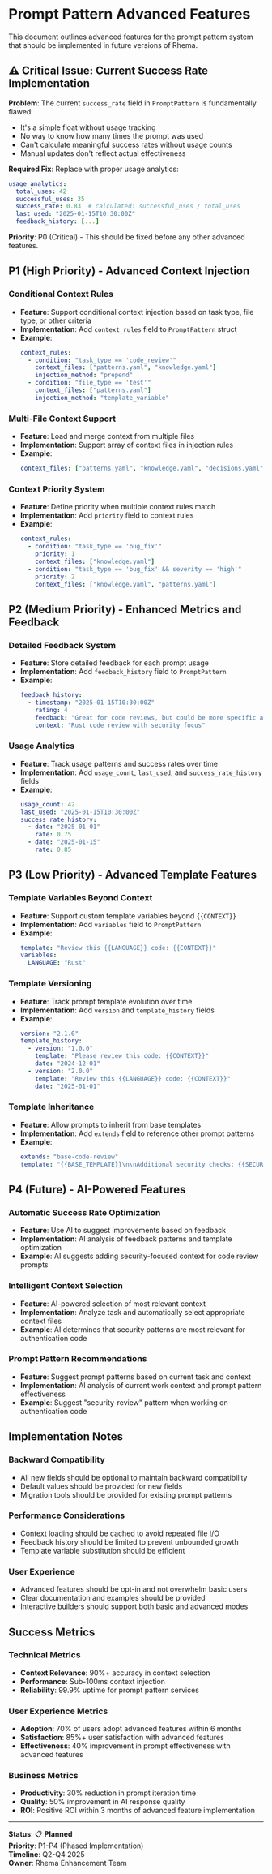 # Prompt Pattern Advanced Features

This document outlines advanced features for the prompt pattern system that should be implemented in future versions of Rhema.

## ⚠️ Critical Issue: Current Success Rate Implementation

**Problem**: The current `success_rate` field in `PromptPattern` is fundamentally flawed:
- It's a simple float without usage tracking
- No way to know how many times the prompt was used
- Can't calculate meaningful success rates without usage counts
- Manual updates don't reflect actual effectiveness

**Required Fix**: Replace with proper usage analytics:
```yaml
usage_analytics:
  total_uses: 42
  successful_uses: 35
  success_rate: 0.83  # calculated: successful_uses / total_uses
  last_used: "2025-01-15T10:30:00Z"
  feedback_history: [...]
```

**Priority**: P0 (Critical) - This should be fixed before any other advanced features.

## P1 (High Priority) - Advanced Context Injection

### Conditional Context Rules
- **Feature**: Support conditional context injection based on task type, file type, or other criteria
- **Implementation**: Add `context_rules` field to `PromptPattern` struct
- **Example**:
  ```yaml
  context_rules:
    - condition: "task_type == 'code_review'"
      context_files: ["patterns.yaml", "knowledge.yaml"]
      injection_method: "prepend"
    - condition: "file_type == 'test'"
      context_files: ["patterns.yaml"]
      injection_method: "template_variable"
  ```

### Multi-File Context Support
- **Feature**: Load and merge context from multiple files
- **Implementation**: Support array of context files in injection rules
- **Example**:
  ```yaml
  context_files: ["patterns.yaml", "knowledge.yaml", "decisions.yaml"]
  ```

### Context Priority System
- **Feature**: Define priority when multiple context rules match
- **Implementation**: Add `priority` field to context rules
- **Example**:
  ```yaml
  context_rules:
    - condition: "task_type == 'bug_fix'"
      priority: 1
      context_files: ["knowledge.yaml"]
    - condition: "task_type == 'bug_fix' && severity == 'high'"
      priority: 2
      context_files: ["knowledge.yaml", "patterns.yaml"]
  ```

## P2 (Medium Priority) - Enhanced Metrics and Feedback

### Detailed Feedback System
- **Feature**: Store detailed feedback for each prompt usage
- **Implementation**: Add `feedback_history` field to `PromptPattern`
- **Example**:
  ```yaml
  feedback_history:
    - timestamp: "2025-01-15T10:30:00Z"
      rating: 4
      feedback: "Great for code reviews, but could be more specific about security concerns"
      context: "Rust code review with security focus"
  ```

### Usage Analytics
- **Feature**: Track usage patterns and success rates over time
- **Implementation**: Add `usage_count`, `last_used`, and `success_rate_history` fields
- **Example**:
  ```yaml
  usage_count: 42
  last_used: "2025-01-15T10:30:00Z"
  success_rate_history:
    - date: "2025-01-01"
      rate: 0.75
    - date: "2025-01-15"
      rate: 0.85
  ```

## P3 (Low Priority) - Advanced Template Features

### Template Variables Beyond Context
- **Feature**: Support custom template variables beyond `{{CONTEXT}}`
- **Implementation**: Add `variables` field to `PromptPattern`
- **Example**:
  ```yaml
  template: "Review this {{LANGUAGE}} code: {{CONTEXT}}"
  variables:
    LANGUAGE: "Rust"
  ```

### Template Versioning
- **Feature**: Track prompt template evolution over time
- **Implementation**: Add `version` and `template_history` fields
- **Example**:
  ```yaml
  version: "2.1.0"
  template_history:
    - version: "1.0.0"
      template: "Please review this code: {{CONTEXT}}"
      date: "2024-12-01"
    - version: "2.0.0"
      template: "Review this {{LANGUAGE}} code: {{CONTEXT}}"
      date: "2025-01-01"
  ```

### Template Inheritance
- **Feature**: Allow prompts to inherit from base templates
- **Implementation**: Add `extends` field to reference other prompt patterns
- **Example**:
  ```yaml
  extends: "base-code-review"
  template: "{{BASE_TEMPLATE}}\n\nAdditional security checks: {{SECURITY_CONTEXT}}"
  ```

## P4 (Future) - AI-Powered Features

### Automatic Success Rate Optimization
- **Feature**: Use AI to suggest improvements based on feedback
- **Implementation**: AI analysis of feedback patterns and template optimization
- **Example**: AI suggests adding security-focused context for code review prompts

### Intelligent Context Selection
- **Feature**: AI-powered selection of most relevant context
- **Implementation**: Analyze task and automatically select appropriate context files
- **Example**: AI determines that security patterns are most relevant for authentication code

### Prompt Pattern Recommendations
- **Feature**: Suggest prompt patterns based on current task and context
- **Implementation**: AI analysis of current work context and prompt pattern effectiveness
- **Example**: Suggest "security-review" pattern when working on authentication code

## Implementation Notes

### Backward Compatibility
- All new fields should be optional to maintain backward compatibility
- Default values should be provided for new fields
- Migration tools should be provided for existing prompt patterns

### Performance Considerations
- Context loading should be cached to avoid repeated file I/O
- Feedback history should be limited to prevent unbounded growth
- Template variable substitution should be efficient

### User Experience
- Advanced features should be opt-in and not overwhelm basic users
- Clear documentation and examples should be provided
- Interactive builders should support both basic and advanced modes

## Success Metrics

### Technical Metrics
- **Context Relevance**: 90%+ accuracy in context selection
- **Performance**: Sub-100ms context injection
- **Reliability**: 99.9% uptime for prompt pattern services

### User Experience Metrics
- **Adoption**: 70% of users adopt advanced features within 6 months
- **Satisfaction**: 85%+ user satisfaction with advanced features
- **Effectiveness**: 40% improvement in prompt effectiveness with advanced features

### Business Metrics
- **Productivity**: 30% reduction in prompt iteration time
- **Quality**: 50% improvement in AI response quality
- **ROI**: Positive ROI within 3 months of advanced feature implementation

---

**Status**: 📋 **Planned**  
**Priority**: P1-P4 (Phased Implementation)  
**Timeline**: Q2-Q4 2025  
**Owner**: Rhema Enhancement Team 